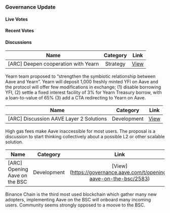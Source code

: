 ### Governance Update

#### Live Votes

#### Recent Votes

#### Discussions

| Name          | Category      | Link   |
| ------------- |:-------------:| :-----:|
| [ARC] Deepen cooperation with Yearn | Strategy | [View](https://governance.aave.com/t/arc-deepen-cooperation-with-yearn/2831) |

Yearn team proposed to “strengthen the symbiotic relationship between Aave and Yearn”. Yearn will deposit 1,000 freshly minted YFI on Aave and the protocol will offer few modifications in exchange; (1) disable borrowing YFI, (2) settle a fixed interest facility of 3% for Yearn Treasury borrow, with a loan-to-value of 65% (3) add a CTA redirecting to Yearn on Aave. 

| Name          | Category      | Link   |
| ------------- |:-------------:| :-----:|
| [ARC] Discussion AAVE Layer 2 Solutions | Development | [View](https://governance.aave.com/t/discussion-aave-layer-2-solutions/2809) |

High gas fees make Aave inaccessible for most users. The proposal is a discussion to start thinking collectively about a possible L2 or other scalable solution.

| Name          | Category      | Link   |
| ------------- |:-------------:| :-----:|
| [ARC] Opening Aave on the BSC | Development | [View] (https://governance.aave.com/t/opening-aave-on-the-bsc/2583) |

Binance Chain is the third most used blockchain which gather many new adopters, implementing Aave on the BSC will onboard many incoming users. Community seems strongly opposed to a moove to the BSC.




